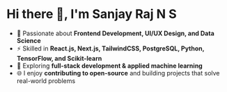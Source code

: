 # Hi there 👋, I'm Sanjay Raj N S

* 🚀 Passionate about **Frontend Development, UI/UX Design, and Data Science**
* ⚡ Skilled in **React.js, Next.js, TailwindCSS, PostgreSQL, Python, TensorFlow, and Scikit-learn**
* 🌱 Exploring **full-stack development & applied machine learning**
* 🌐 I enjoy **contributing to open-source** and building projects that solve real-world problems


